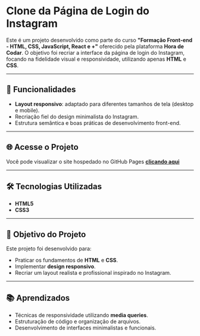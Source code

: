 # Clone da Página de Login do Instagram

Este é um projeto desenvolvido como parte do curso **"Formação Front-end - HTML, CSS, JavaScript, React e +"** oferecido pela plataforma **Hora de Codar**. O objetivo foi recriar a interface da página de login do Instagram, focando na fidelidade visual e responsividade, utilizando apenas **HTML** e **CSS**.

---

## 🚀 Funcionalidades

- **Layout responsivo**: adaptado para diferentes tamanhos de tela (desktop e mobile).  
- Recriação fiel do design minimalista do Instagram.  
- Estrutura semântica e boas práticas de desenvolvimento front-end.  

---

## 🌐 Acesse o Projeto

Você pode visualizar o site hospedado no GitHub Pages [**clicando aqui**](file:///C:/Users/Enzo%20Ribeiro/Desktop/cursos/Curso%20front-end%20udemy/Projetos/Projeto5_clonando-insta/index.html)

---

## 🛠️ Tecnologias Utilizadas

- **HTML5**  
- **CSS3**  

---

## 🎯 Objetivo do Projeto

Este projeto foi desenvolvido para:  
- Praticar os fundamentos de **HTML** e **CSS**.  
- Implementar **design responsivo**.  
- Recriar um layout realista e profissional inspirado no Instagram.  

---

## 📚 Aprendizados

- Técnicas de responsividade utilizando **media queries**.  
- Estruturação de código e organização de arquivos.  
- Desenvolvimento de interfaces minimalistas e funcionais.  





